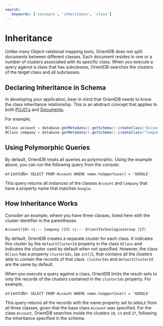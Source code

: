 ```yaml
---
search:
   keywords: ['concepts', 'inheritance', 'class']
---
```


<!-- proofread 2015-11-26 SAM -->

# Inheritance

Unlike many Object-relational mapping tools, OrientDB does not split documents between different classes.  Each document resides in one or a number of clusters associated with its specific class.  When you execute a query against a class that has subclasses, OrientDB searches the clusters of the target class and all subclasses.

## Declaring Inheritance in Schema

In developing your application, bear in mind that OrientDB needs to know the class inheritance relationship.  This is an abstract concept that applies to both  [POJO's](java/Object-Database.md#inheritance) and  [Documents](java/Document-Database.md#inheritance).

For example,

```java
OClass account = database.getMetadata().getSchema().createClass("Account");
OClass company = database.getMetadata().getSchema().createClass("Company").setSuperClass(account);
```

## Using Polymorphic Queries

By default, OrientDB treats all queries as polymorphic. Using the example above, you can run the following query from the console:

<pre>
orientdb> <code class="lang-sql userinput">SELECT FROM Account WHERE name.toUpperCase() = 'GOOGLE'</code>
</pre>

This query returns all instances of the classes `Account` and `Company` that have a property name that matches `Google`.

## How Inheritance Works

Consider an example, where you have three classes, listed here with the cluster identifier in the parentheses.

```
Account(10) <|--- Company (13) <|--- OrientTechnologiesGroup (27)
```

By default, OrientDB creates a separate cluster for each class.  It indicates this cluster by the `defaultClusterId` property in the class `OClass` and indicates the cluster used by default when not specified.  However, the class `OClass` has a property `clusterIds`, (as `int[]`), that contains all the clusters able to contain the records of that class.  `clusterIds` and `defaultClusterId` are the same by default.

When you execute a query against a class, OrientDB limits the result-sets to only the records of the clusters contained in the `clusterIds` property.  For example,


<pre>
orientdb> <code class="lang-sql userinput">SELECT FROM Account WHERE name.toUpperCase() = 'GOOGLE'</code>
</pre>

This query returns all the records with the name property set to `GOOGLE` from all three classes, given that the base class `Account` was specified.  For the class `Account`, OrientDB searches inside the clusters `10`, `13` and `27`, following the inheritance specified in the schema.
